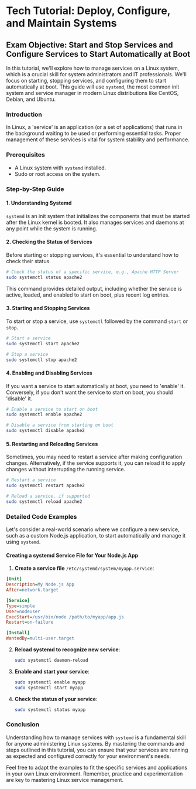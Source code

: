 # Tech Tutorial: Deploy, Configure, and Maintain Systems

## Exam Objective: Start and Stop Services and Configure Services to Start Automatically at Boot

In this tutorial, we'll explore how to manage services on a Linux system, which is a crucial skill for system administrators and IT professionals. We'll focus on starting, stopping services, and configuring them to start automatically at boot. This guide will use `systemd`, the most common init system and service manager in modern Linux distributions like CentOS, Debian, and Ubuntu.

### Introduction

In Linux, a 'service' is an application (or a set of applications) that runs in the background waiting to be used or performing essential tasks. Proper management of these services is vital for system stability and performance.

### Prerequisites

- A Linux system with `systemd` installed.
- Sudo or root access on the system.

### Step-by-Step Guide

#### 1. Understanding Systemd

`systemd` is an init system that initializes the components that must be started after the Linux kernel is booted. It also manages services and daemons at any point while the system is running. 

#### 2. Checking the Status of Services

Before starting or stopping services, it's essential to understand how to check their status.

```bash
# Check the status of a specific service, e.g., Apache HTTP Server
sudo systemctl status apache2
```

This command provides detailed output, including whether the service is active, loaded, and enabled to start on boot, plus recent log entries.

#### 3. Starting and Stopping Services

To start or stop a service, use `systemctl` followed by the command `start` or `stop`.

```bash
# Start a service
sudo systemctl start apache2

# Stop a service
sudo systemctl stop apache2
```

#### 4. Enabling and Disabling Services

If you want a service to start automatically at boot, you need to 'enable' it. Conversely, if you don't want the service to start on boot, you should 'disable' it.

```bash
# Enable a service to start on boot
sudo systemctl enable apache2

# Disable a service from starting on boot
sudo systemctl disable apache2
```

#### 5. Restarting and Reloading Services

Sometimes, you may need to restart a service after making configuration changes. Alternatively, if the service supports it, you can reload it to apply changes without interrupting the running service.

```bash
# Restart a service
sudo systemctl restart apache2

# Reload a service, if supported
sudo systemctl reload apache2
```

### Detailed Code Examples

Let's consider a real-world scenario where we configure a new service, such as a custom Node.js application, to start automatically and manage it using `systemd`.

#### Creating a systemd Service File for Your Node.js App

1. **Create a service file** `/etc/systemd/system/myapp.service`:

```ini
[Unit]
Description=My Node.js App
After=network.target

[Service]
Type=simple
User=nodeuser
ExecStart=/usr/bin/node /path/to/myapp/app.js
Restart=on-failure

[Install]
WantedBy=multi-user.target
```

2. **Reload systemd to recognize new service**:
    ```bash
    sudo systemctl daemon-reload
    ```

3. **Enable and start your service**:
    ```bash
    sudo systemctl enable myapp
    sudo systemctl start myapp
    ```

4. **Check the status of your service**:
    ```bash
    sudo systemctl status myapp
    ```

### Conclusion

Understanding how to manage services with `systemd` is a fundamental skill for anyone administering Linux systems. By mastering the commands and steps outlined in this tutorial, you can ensure that your services are running as expected and configured correctly for your environment's needs.

Feel free to adapt the examples to fit the specific services and applications in your own Linux environment. Remember, practice and experimentation are key to mastering Linux service management.